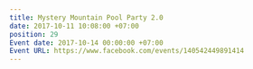 ```yaml
---
title: Mystery Mountain Pool Party 2.0
date: 2017-10-11 10:08:00 +07:00
position: 29
Event date: 2017-10-14 00:00:00 +07:00
Event URL: https://www.facebook.com/events/140542449891414
---
```


